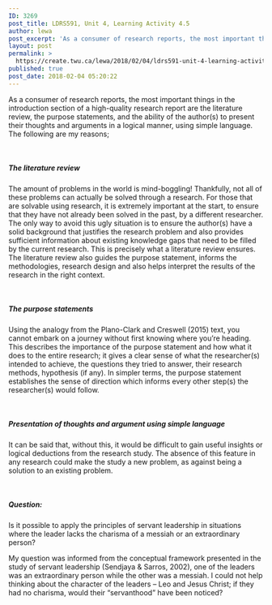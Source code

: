 ```yaml
---
ID: 3269
post_title: LDRS591, Unit 4, Learning Activity 4.5
author: lewa
post_excerpt: 'As a consumer of research reports, the most important things in the introduction section of a high-quality research report are the literature review, the purpose statements, and the ability of the author(s) to present their thoughts and arguments in a logical manner, using simple language. The following are my reasons; &nbsp; The literature review The [&hellip;]'
layout: post
permalink: >
  https://create.twu.ca/lewa/2018/02/04/ldrs591-unit-4-learning-activity-4-5/
published: true
post_date: 2018-02-04 05:20:22
---
```

As a consumer of research reports, the most important things in the introduction section of a high-quality research report are the literature review, the purpose statements, and the ability of the author(s) to present their thoughts and arguments in a logical manner, using simple language. The following are my reasons;

&nbsp;

<h5><strong>The literature review</strong></h5>

The amount of problems in the world is mind-boggling! Thankfully, not all of these problems can actually be solved through a research. For those that are solvable using research, it is extremely important at the start, to ensure that they have not already been solved in the past, by a different researcher. The only way to avoid this ugly situation is to ensure the author(s) have a solid background that justifies the research problem and also provides sufficient information about existing knowledge gaps that need to be filled by the current research. This is precisely what a literature review ensures. The literature review also guides the purpose statement, informs the methodologies, research design and also helps interpret the results of the research in the right context.

&nbsp;

<h5><strong>The purpose statements</strong></h5>

Using the analogy from the Plano-Clark and Creswell (2015) text, you cannot embark on a journey without first knowing where you’re heading. This describes the importance of the purpose statement and how what it does to the entire research; it gives a clear sense of what the researcher(s) intended to achieve, the questions they tried to answer, their research methods, hypothesis (if any). In simpler terms, the purpose statement establishes the sense of direction which informs every other step(s) the researcher(s) would follow.

&nbsp;

<h5><strong>Presentation of thoughts and argument using simple language</strong></h5>

It can be said that, without this, it would be difficult to gain useful insights or logical deductions from the research study. The absence of this feature in any research could make the study a new problem, as against being a solution to an existing problem.

&nbsp;

<h5><strong>Question:</strong></h5>

Is it possible to apply the principles of servant leadership in situations where the leader lacks the charisma of a messiah or an extraordinary person?

My question was informed from the conceptual framework presented in the study of servant leadership (Sendjaya &amp; Sarros, 2002), one of the leaders was an extraordinary person while the other was a messiah. I could not help thinking about the character of the leaders – Leo and Jesus Christ; if they had no charisma, would their “servanthood” have been noticed?

&nbsp;